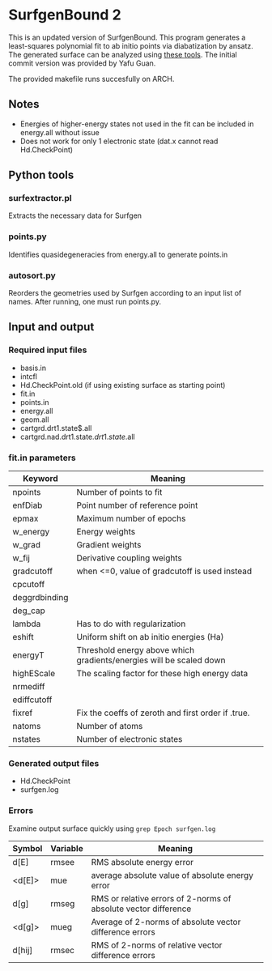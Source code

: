# SurfgenBound 2
This is an updated version of SurfgenBound. This program generates a least-squares polynomial fit to ab initio points via diabatization by ansatz.
The generated surface can be analyzed using [these tools](https://github.com/cavanes1/PES-analysis).
The initial commit version was provided by Yafu Guan.

The provided makefile runs succesfully on ARCH.

## Notes
* Energies of higher-energy states not used in the fit can be included in energy.all without issue
* Does not work for only 1 electronic state (dat.x cannot read Hd.CheckPoint)

## Python tools

### surfextractor.pl
Extracts the necessary data for Surfgen

### points.py
Identifies quasidegeneracies from energy.all to generate points.in

### autosort.py
Reorders the geometries used by Surfgen according to an input list of names.
After running, one must run points.py.

## Input and output

### Required input files
* basis.in
* intcfl
* Hd.CheckPoint.old (if using existing surface as starting point)
* fit.in
* points.in
* energy.all
* geom.all
* cartgrd.drt1.state$.all
* cartgrd.nad.drt1.state$.drt1.state$.all

### fit.in parameters

| Keyword  | Meaning |
| ------------- | ------------- |
| npoints | Number of points to fit |
| enfDiab | Point number of reference point |
| epmax | Maximum number of epochs |
| w_energy | Energy weights |
| w_grad | Gradient weights |
| w_fij | Derivative coupling weights |
| gradcutoff | when <=0, value of gradcutoff is used instead |
| cpcutoff |  |
| deggrdbinding |  |
| deg_cap |  |
| lambda | Has to do with regularization |
| eshift | Uniform shift on ab initio energies (Ha) |
| energyT | Threshold energy above which gradients/energies will be scaled down |
| highEScale |  The scaling factor for these high energy data |
| nrmediff |  |
| ediffcutoff |  |
| fixref | Fix the coeffs of zeroth and first order if .true. |
| natoms | Number of atoms |
| nstates | Number of electronic states |

### Generated output files
* Hd.CheckPoint
* surfgen.log

### Errors
Examine output surface quickly using `grep Epoch surfgen.log`


| Symbol  | Variable | Meaning |
| ------------- | ------------- | ------------- |
| d[E] | rmsee | RMS absolute energy error |
| <d[E]> | mue | average absolute value of absolute energy error |
| d[g] | rmseg | RMS or relative errors of 2-norms of absolute vector difference |
| <d[g]> | mueg | Average of 2-norms of absolute vector difference errors |
| d[hij] | rmsec | RMS of 2-norms of relative vector difference errors |

